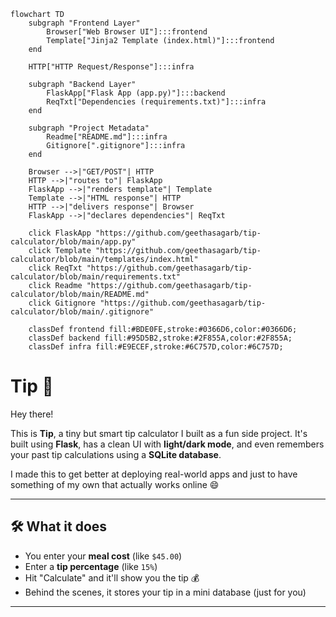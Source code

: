 ```mermaid
flowchart TD
    subgraph "Frontend Layer"
        Browser["Web Browser UI"]:::frontend
        Template["Jinja2 Template (index.html)"]:::frontend
    end

    HTTP["HTTP Request/Response"]:::infra

    subgraph "Backend Layer"
        FlaskApp["Flask App (app.py)"]:::backend
        ReqTxt["Dependencies (requirements.txt)"]:::infra
    end

    subgraph "Project Metadata"
        Readme["README.md"]:::infra
        Gitignore[".gitignore"]:::infra
    end

    Browser -->|"GET/POST"| HTTP
    HTTP -->|"routes to"| FlaskApp
    FlaskApp -->|"renders template"| Template
    Template -->|"HTML response"| HTTP
    HTTP -->|"delivers response"| Browser
    FlaskApp -->|"declares dependencies"| ReqTxt

    click FlaskApp "https://github.com/geethasagarb/tip-calculator/blob/main/app.py"
    click Template "https://github.com/geethasagarb/tip-calculator/blob/main/templates/index.html"
    click ReqTxt "https://github.com/geethasagarb/tip-calculator/blob/main/requirements.txt"
    click Readme "https://github.com/geethasagarb/tip-calculator/blob/main/README.md"
    click Gitignore "https://github.com/geethasagarb/tip-calculator/blob/main/.gitignore"

    classDef frontend fill:#BDE0FE,stroke:#0366D6,color:#0366D6;
    classDef backend fill:#95D5B2,stroke:#2F855A,color:#2F855A;
    classDef infra fill:#E9ECEF,stroke:#6C757D,color:#6C757D;
```

#  Tip 🤔

Hey there! 

This is **Tip**, a tiny but smart tip calculator I built as a fun side project. It's built using **Flask**, has a clean UI with **light/dark mode**, and even remembers your past tip calculations using a **SQLite database**.

I made this to get better at deploying real-world apps and just to have something of my own that actually works online 😄

---

## 🛠️ What it does

- You enter your **meal cost** (like `$45.00`)
- Enter a **tip percentage** (like `15%`)
- Hit "Calculate" and it'll show you the tip 💰
- Behind the scenes, it stores your tip in a mini database (just for you)

---
